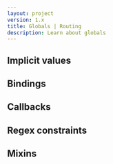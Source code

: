 ```yaml
---
layout: project
version: 1.x
title: Globals | Routing
description: Learn about globals
---
```


## Implicit values
## Bindings
## Callbacks
## Regex constraints
## Mixins